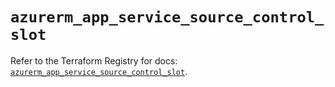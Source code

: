 # `azurerm_app_service_source_control_slot`

Refer to the Terraform Registry for docs: [`azurerm_app_service_source_control_slot`](https://registry.terraform.io/providers/hashicorp/azurerm/3.101.0/docs/resources/app_service_source_control_slot).
